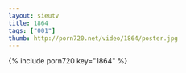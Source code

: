 ```yaml
--- 
layout: sieutv
title: 1864
tags: ["001"]
thumb: http://porn720.net/video/1864/poster.jpg
---
```

{% include porn720 key="1864" %} 
